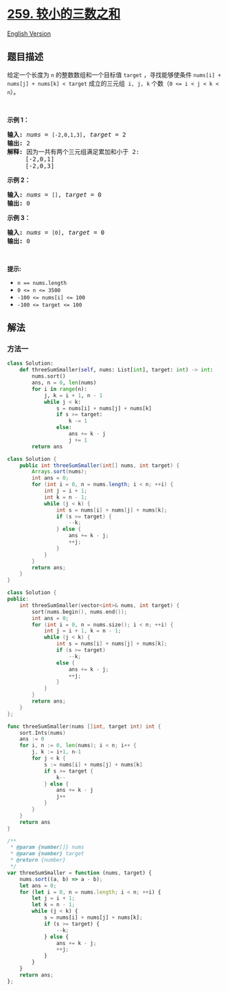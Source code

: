 # [259. 较小的三数之和](https://leetcode.cn/problems/3sum-smaller)

[English Version](/solution/0200-0299/0259.3Sum%20Smaller/README_EN.md)

<!-- tags:数组,双指针,二分查找,排序 -->

## 题目描述

<!-- 这里写题目描述 -->

<p>给定一个长度为 <code>n</code> 的整数数组和一个目标值 <code>target</code>&nbsp;，寻找能够使条件&nbsp;<code>nums[i] + nums[j] + nums[k] &lt; target</code>&nbsp;成立的三元组&nbsp; <code>i, j, k</code>&nbsp;个数（<code>0 &lt;= i &lt; j &lt; k &lt; n</code>）。</p>

<p>&nbsp;</p>

<p><strong>示例 1：</strong></p>

<pre>
<strong>输入: </strong><em>nums</em> = <code>[-2,0,1,3]</code>, <em>target</em> = 2
<strong>输出: </strong>2 
<strong>解释: </strong>因为一共有两个三元组满足累加和小于 2:
&nbsp;    [-2,0,1]
     [-2,0,3]
</pre>

<p><strong>示例 2：</strong></p>

<pre>
<strong>输入: </strong><em>nums</em> = <code>[]</code>, <em>target</em> = 0
<strong>输出: </strong>0 </pre>

<p><strong>示例 3：</strong></p>

<pre>
<strong>输入: </strong><em>nums</em> = <code>[0]</code>, <em>target</em> = 0
<strong>输出: </strong>0 </pre>

<p>&nbsp;</p>

<p><strong>提示:</strong></p>

<ul>
	<li><code>n == nums.length</code></li>
	<li><code>0 &lt;= n &lt;= 3500</code></li>
	<li><code>-100 &lt;= nums[i] &lt;= 100</code></li>
	<li><code>-100 &lt;= target &lt;= 100</code></li>
</ul>

## 解法

### 方法一

<!-- tabs:start -->

```python
class Solution:
    def threeSumSmaller(self, nums: List[int], target: int) -> int:
        nums.sort()
        ans, n = 0, len(nums)
        for i in range(n):
            j, k = i + 1, n - 1
            while j < k:
                s = nums[i] + nums[j] + nums[k]
                if s >= target:
                    k -= 1
                else:
                    ans += k - j
                    j += 1
        return ans
```

```java
class Solution {
    public int threeSumSmaller(int[] nums, int target) {
        Arrays.sort(nums);
        int ans = 0;
        for (int i = 0, n = nums.length; i < n; ++i) {
            int j = i + 1;
            int k = n - 1;
            while (j < k) {
                int s = nums[i] + nums[j] + nums[k];
                if (s >= target) {
                    --k;
                } else {
                    ans += k - j;
                    ++j;
                }
            }
        }
        return ans;
    }
}
```

```cpp
class Solution {
public:
    int threeSumSmaller(vector<int>& nums, int target) {
        sort(nums.begin(), nums.end());
        int ans = 0;
        for (int i = 0, n = nums.size(); i < n; ++i) {
            int j = i + 1, k = n - 1;
            while (j < k) {
                int s = nums[i] + nums[j] + nums[k];
                if (s >= target)
                    --k;
                else {
                    ans += k - j;
                    ++j;
                }
            }
        }
        return ans;
    }
};
```

```go
func threeSumSmaller(nums []int, target int) int {
	sort.Ints(nums)
	ans := 0
	for i, n := 0, len(nums); i < n; i++ {
		j, k := i+1, n-1
		for j < k {
			s := nums[i] + nums[j] + nums[k]
			if s >= target {
				k--
			} else {
				ans += k - j
				j++
			}
		}
	}
	return ans
}
```

```js
/**
 * @param {number[]} nums
 * @param {number} target
 * @return {number}
 */
var threeSumSmaller = function (nums, target) {
    nums.sort((a, b) => a - b);
    let ans = 0;
    for (let i = 0, n = nums.length; i < n; ++i) {
        let j = i + 1;
        let k = n - 1;
        while (j < k) {
            s = nums[i] + nums[j] + nums[k];
            if (s >= target) {
                --k;
            } else {
                ans += k - j;
                ++j;
            }
        }
    }
    return ans;
};
```

<!-- tabs:end -->

<!-- end -->
